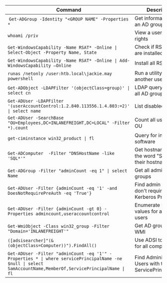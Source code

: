 | **Command** | **Description** |
| --------------|-------------------|
| `Get-ADGroup -Identity "<GROUP NAME" -Properties *` | Get information about an AD group |
| `whoami /priv`                                      | View a user's current rights  |
| `Get-WindowsCapability -Name RSAT* -Online \| Select-Object -Property Name, State` | Check if RSAT tools are installed |
| `Get-WindowsCapability -Name RSAT* -Online \| Add-WindowsCapability –Online` | Install all RSAT tools |
| `runas /netonly /user:htb.local\jackie.may powershell` | Run a utility as another user |
| `Get-ADObject -LDAPFilter '(objectClass=group)' \| select cn` | LDAP query to return all AD groups |
| `Get-ADUser -LDAPFilter '(userAccountControl:1.2.840.113556.1.4.803:=2)' \| select name` | List disabled users |
| `Get-ADUser -SearchBase "OU=Employees,DC=INLANEFREIGHT,DC=LOCAL" -Filter *).count` | Count all users in an OU |
| `get-ciminstance win32_product \| fl` | Query for installed software |
| `Get-ADComputer  -Filter "DNSHostName -like 'SQL*'"` | Get hostnames with the word "SQL" in their hostname |
| `Get-ADGroup -Filter "adminCount -eq 1" \| select Name` | Get all administrative groups |
| `Get-ADUser -Filter {adminCount -eq '1' -and DoesNotRequirePreAuth -eq 'True'}` | Find admin users that don't require Kerberos Pre-Auth |
| `Get-ADUser -Filter {adminCount -gt 0} -Properties admincount,useraccountcontrol` | Enumerate UAC values for admin users |
| `Get-WmiObject -Class win32_group -Filter "Domain='INLANEFREIGHT'"` | Get AD groups using WMI |
| `([adsisearcher]"(&(objectClass=Computer))").FindAll()` | Use ADSI to search for all computers |
| `Get-ADUser -Filter "adminCount -eq '1'" -Properties * \| where servicePrincipalName -ne $null \| select SamAccountName,MemberOf,ServicePrincipalName \| fl` | Find Administrative Users with the ServicePrincipalName |
